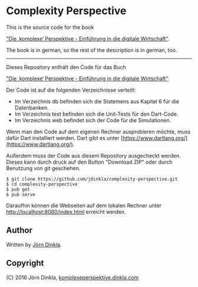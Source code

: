 Complexity Perspective
=============================

This is the source code for the book

["Die ‚komplexe‘ Perspektive - Einführung in die digitale Wirtschaft"](http://komplexeperspektive.dinkla.com).

The book is in german, so the rest of the description is in german, too.

---

Dieses Repository enthält den Code für das Buch

["Die ‚komplexe‘ Perspektive - Einführung in die digitale Wirtschaft"](http://komplexeperspektive.dinkla.com).


Der Code ist auf die folgenden Verzeichnisse verteilt:

* Im Verzeichnis db befinden sich die Statemens aus Kapitel 6 für die Datenbanken.
* Im Verzeichnis test befinden sich die Unit-Tests für den Dart-Code.
* Im Verzeichnis web befindet sich der Code für die Simulationen.

Wenn man den Code auf dem eigenen Rechner ausprobieren möchte, muss dafür Dart installiert werden. Dart gibt es unter [https://www.dartlang.org/](https://www.dartlang.org/).

Außerdem muss der Code aus diesem Repository ausgecheckt werden. Dieses kann durch druck auf den Button "Download ZIP" oder
durch Benutzung von git geschehen.

```
$ git clone https://github.com/jdinkla/complexity-perspective.git
$ cd complexity-perspective
$ pub get
$ pub serve
```

Daraufhin können die Webseiten auf dem lokalen Rechner unter
[http://localhost:8080/index.html](http://localhost:8080/index.html) erreicht werden.


Author
------
Written by [Jörn Dinkla](http://www.dinkla.com).

Copyright
---------

(C) 2016 Jörn Dinkla, [komplexeperspektive.dinkla.com](http://komplexeperspektive.dinkla.com)


